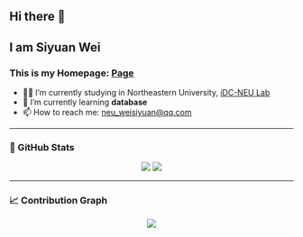 ## Hi there 👋

<!--
**NEU-Apollo/NEU-Apollo** is a ✨ _special_ ✨ repository because its `README.md` (this file) appears on your GitHub profile.

Here are some ideas to get you started:

- 🔭 I’m currently working on ...
- 🌱 I’m currently learning ...
- 👯 I’m looking to collaborate on ...
- 🤔 I’m looking for help with ...
- 💬 Ask me about ...
- 📫 How to reach me: ...
- 😄 Pronouns: ...
- ⚡ Fun fact: ...
-->

## I am Siyuan Wei

### This is my Homepage: [Page](https://neu-apollo.github.io/)

- 🧑‍🎓 I’m currently studying in Northeastern University, [iDC-NEU Lab](https://idc-neu.github.io/)
- 🌱 I’m currently learning **database**
- 📫 How to reach me: neu_weisiyuan@qq.com

---

### 🧠 GitHub Stats

<p align="center">
  <img src="https://github-readme-stats.vercel.app/api?username=NEU-Apollo&show_icons=true&theme=dark&count_private=true" />
  <img src="https://github-readme-stats.vercel.app/api/top-langs/?username=NEU-Apollo&layout=compact&theme=dark" />
</p>

---

### 📈 Contribution Graph

<p align="center">
  <img src="https://github-readme-activity-graph.vercel.app/graph?username=NEU-Apollo&theme=github-compact" />
</p>
